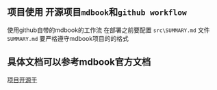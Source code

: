 ## 项目使用 开源项目`mdbook`和`github workflow` 
使用github自带的mdbook的工作流
在部署之前要配置 `src\SUMMARY.md` 文件
`SUMMARY.md` 要严格遵守mdbook项目的的格式

## 具体文档可以参考mdbook官方文档

[项目开源于](https://github.com/leonooo13/leonooo13.github.io)